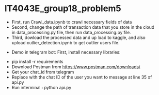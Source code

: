 # IT4043E_group18_problem5
- First, run Crawl_data.ipynb to crawl necessary fields of data
- Second, change the path of transaction data that you store in the cloud in data_processing.py file, then run data_processing.py file.
- Third, dowload the processed data and up load to kaggle, and also upload outlier_detection.ipynb to get outlier users file.
* Demo in telegram bot:
First, install necessary libraries:
- pip install -r requirements
- Download Postman from https://www.postman.com/downloads/
- Get your chat_id from telegram 
- Replace with the chat ID of the user you want to message at line 35 of api.py 
- Run interminal : python api.py 





